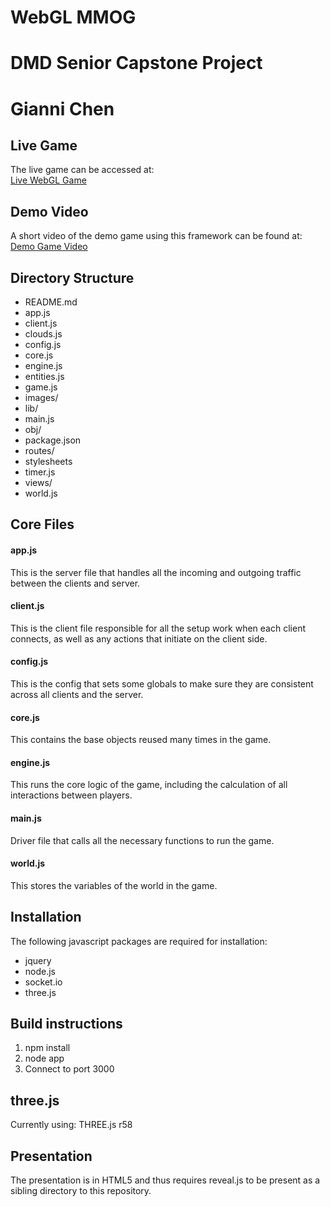 # WebGL MMOG
# DMD Senior Capstone Project
# Gianni Chen

## Live Game
The live game can be accessed at:  
[Live WebGL Game](http://ec2-54-224-18-235.compute-1.amazonaws.com:3000/)

## Demo Video
A short video of the demo game using this framework can be found at:  
[Demo Game Video](https://vimeo.com/65649003)

## Directory Structure
- README.md
- app.js
- client.js
- clouds.js
- config.js
- core.js
- engine.js
- entities.js
- game.js
- images/
- lib/
- main.js
- obj/
- package.json
- routes/
- stylesheets
- timer.js
- views/
- world.js

## Core Files
#### app.js
This is the server file that handles all the incoming and outgoing traffic between the clients and server.

#### client.js
This is the client file responsible for all the setup work when each client connects, as well as any actions that initiate on the client side.

#### config.js
This is the config that sets some globals to make sure they are consistent across all clients and the server.

#### core.js
This contains the base objects reused many times in the game.

#### engine.js
This runs the core logic of the game, including the calculation of all interactions between players.

#### main.js
Driver file that calls all the necessary functions to run the game.

#### world.js
This stores the variables of the world in the game.


## Installation
The following javascript packages are required for installation:
- jquery
- node.js
- socket.io
- three.js

## Build instructions
1. npm install  
2. node app  
3. Connect to port 3000  

## three.js
Currently using: THREE.js r58

## Presentation
The presentation is in HTML5 and thus requires reveal.js to be present as a sibling directory to this repository.

